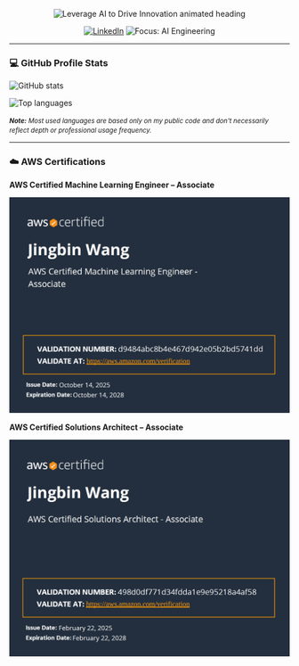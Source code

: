 <!-- Hero typing banner -->
<p align="center">
  <img 
    src="https://readme-typing-svg.demolab.com?font=Kalam&size=30&pause=1000&color=FF007F&width=435&lines=Leverage+AI+to+Drive+Innovation" 
    alt="Leverage AI to Drive Innovation animated heading" />
</p>

<!-- Quick badges -->
<p align="center">
  <a href="https://www.linkedin.com/in/nzcode/" title="LinkedIn"><img alt="LinkedIn" src="https://img.shields.io/badge/LinkedIn-Profile-blue?style=flat&logo=linkedin" /></a>
  <!-- <img alt="Profile views" src="https://komarev.com/ghpvc/?username=jingtechy&style=flat&color=blueviolet" /> -->
  <img alt="Focus: AI Engineering" src="https://img.shields.io/badge/Focus-AI%20Engineering-f85d7f?style=flat" />
  <!-- <img alt="Status: Building" src="https://img.shields.io/badge/Status-Building-orange?style=flat" /> -->
</p>

---

### 💻 GitHub Profile Stats
<p>
    <img alt="GitHub stats" src="https://github-readme-stats.vercel.app/api/?username=jingbinw&show_icons=true&include_all_commits=true&count_private=true&theme=radical&hide_border=true&bg_color=1F222E&title_color=F85D7F&icon_color=F8D866&hide=stars,issues&hide_rank=true" width="300" />
</p>
<p>
    <img alt="Top languages" src="https://github-readme-stats.vercel.app/api/top-langs/?username=jingbinw&langs_count=15&layout=compact&theme=radical&hide_border=true&bg_color=1F222E&title_color=F85D7F&icon_color=F8D866&hide=Jupyter%20Notebook,Roff" width="300" />
</p>

<small><i><b>Note:</b> Most used languages are based only on my public code and don't necessarily reflect depth or professional usage frequency.</i></small>

---

### ☁️ AWS Certifications

**AWS Certified Machine Learning Engineer – Associate**

<p align="left">
  <img src="images/AWS_MLA.png" alt="AWS Certified Machine Learning Engineer - Associate" width="520" />
</p>

**AWS Certified Solutions Architect – Associate**

<p align="left">
  <img src="images/AWS_SAA.png" alt="AWS Certified Solutions Architect - Associate" width="520" />
</p>

